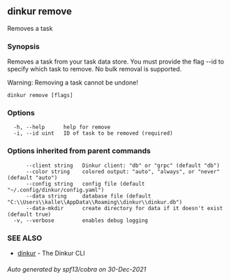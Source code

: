 ## dinkur remove

Removes a task

### Synopsis

Removes a task from your task data store.
You must provide the flag --id to specify which task to remove.
No bulk removal is supported.

Warning: Removing a task cannot be undone!

```
dinkur remove [flags]
```

### Options

```
  -h, --help      help for remove
  -i, --id uint   ID of task to be removed (required)
```

### Options inherited from parent commands

```
      --client string   Dinkur client: "db" or "grpc" (default "db")
      --color string    colored output: "auto", "always", or "never" (default "auto")
      --config string   config file (default "~/.config/dinkur/config.yaml")
      --data string     database file (default "C:\\Users\\kalle\\AppData\\Roaming\\dinkur\\dinkur.db")
      --data-mkdir      create directory for data if it doesn't exist (default true)
  -v, --verbose         enables debug logging
```

### SEE ALSO

* [dinkur](dinkur.md)	 - The Dinkur CLI

###### Auto generated by spf13/cobra on 30-Dec-2021
